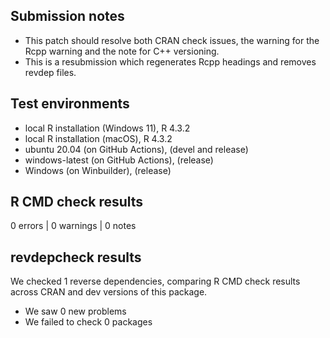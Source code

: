 ## Submission notes

* This patch should resolve both CRAN check issues, the warning for the Rcpp warning and the note for C++ versioning.
* This is a resubmission which regenerates Rcpp headings and removes revdep files.

## Test environments
* local R installation (Windows 11), R 4.3.2
* local R installation (macOS), R 4.3.2
* ubuntu 20.04 (on GitHub Actions), (devel and release)
* windows-latest (on GitHub Actions), (release)
* Windows (on Winbuilder), (release)

## R CMD check results

0 errors | 0 warnings | 0 notes

## revdepcheck results

We checked 1 reverse dependencies, comparing R CMD check results across CRAN and dev versions of this package.

 * We saw 0 new problems
 * We failed to check 0 packages

